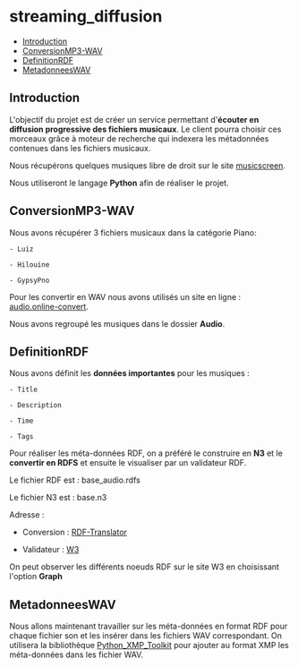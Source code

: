 streaming_diffusion
===

- [Introduction](#introduction)
- [ConversionMP3-WAV](#conversionmp3-wav)
- [DefinitionRDF](#definitionrdf)
- [MetadonneesWAV](#metadonneeswav)

## Introduction

L'objectif du projet est de créer un service permettant d'**écouter en diffusion progressive des fichiers musicaux**. Le client pourra choisir ces morceaux grâce à moteur de recherche qui indexera les métadonnées contenues dans les fichiers musicaux.

Nous récupérons quelques musiques libre de droit sur le site [musicscreen](http://www.musicscreen.be).

Nous utiliseront le langage **Python** afin de réaliser le projet.

## ConversionMP3-WAV

Nous avons récupérer 3 fichiers musicaux dans la catégorie Piano: 

	- Luiz

	- Hilouine

	- GypsyPno 

Pour les convertir en WAV nous avons utilisés un site en ligne : [audio.online-convert](http://audio.online-convert.com/fr/convertir-en-wav).

Nous avons regroupé les musiques dans le dossier **Audio**.

## DefinitionRDF

Nous avons définit les **données importantes** pour les musiques : 
	
	- Title

	- Description

	- Time

	- Tags

Pour réaliser les méta-données RDF, on a préféré le construire en **N3** et le **convertir en RDFS** et ensuite le visualiser par un validateur RDF.

Le fichier RDF est : base_audio.rdfs

Le fichier N3 est : base.n3

Adresse : 
	
- Conversion : [RDF-Translator](http://rdf-translator.appspot.com/)

- Validateur : [W3](http://www.w3.org/RDF/Validator/)

On peut observer les différents noeuds RDF sur le site W3 en choisissant l'option **Graph** 

## MetadonneesWAV

Nous allons maintenant travailler sur les méta-données en format RDF pour chaque fichier son et les insérer dans les fichiers WAV correspondant.
On utilisera la bibliothèque [Python_XMP_Toolkit](https://code.google.com/p/python-xmp-toolkit/) pour ajouter au format XMP les méta-données dans les fichier WAV.

